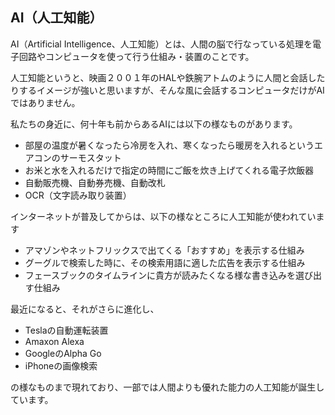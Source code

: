 ## AI（人工知能）

AI（Artificial Intelligence、人工知能）とは、人間の脳で行なっている処理を電子回路やコンピュータを使って行う仕組み・装置のことです。

人工知能というと、映画２００１年のHALや鉄腕アトムのように人間と会話したりするイメージが強いと思いますが、そんな風に会話するコンピュータだけがAIではありません。

私たちの身近に、何十年も前からあるAIには以下の様なものがあります。

- 部屋の温度が暑くなったら冷房を入れ、寒くなったら暖房を入れるというエアコンのサーモスタット
- お米と水を入れるだけで指定の時間にご飯を炊き上げてくれる電子炊飯器
- 自動販売機、自動券売機、自動改札
- OCR（文字読み取り装置）

インターネットが普及してからは、以下の様なところに人工知能が使われています

- アマゾンやネットフリックスで出てくる「おすすめ」を表示する仕組み
- グーグルで検索した時に、その検索用語に適した広告を表示する仕組み
- フェースブックのタイムラインに貴方が読みたくなる様な書き込みを選び出す仕組み

最近になると、それがさらに進化し、

- Teslaの自動運転装置
- Amaxon Alexa
- GoogleのAlpha Go
- iPhoneの画像検索

の様なものまで現れており、一部では人間よりも優れた能力の人工知能が誕生しています。


